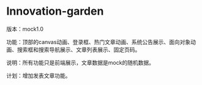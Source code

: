 # Innovation-garden
版本：mock1.0

功能：顶部的canvas动画、登录框、热门文章动画、系统公告展示、面向对象动画、搜索框和搜索导航展示、文章列表展示、固定页码。

说明：所有功能只是前端展示，文章数据是mock的随机数据。

计划：增加发表文章功能。
